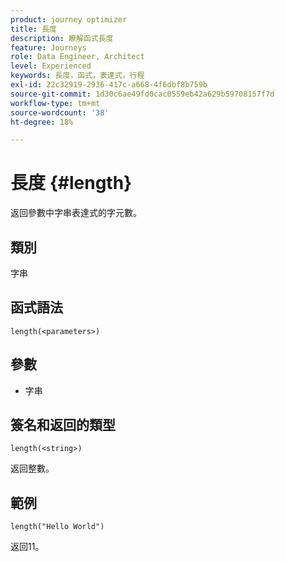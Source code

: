 ```yaml
---
product: journey optimizer
title: 長度
description: 瞭解函式長度
feature: Journeys
role: Data Engineer, Architect
level: Experienced
keywords: 長度，函式，表達式，行程
exl-id: 22c32919-2936-417c-a668-4f6dbf8b759b
source-git-commit: 1d30c6ae49fd0cac0559eb42a629b59708157f7d
workflow-type: tm+mt
source-wordcount: '38'
ht-degree: 18%

---
```


# 長度 {#length}

返回參數中字串表達式的字元數。

## 類別

字串

## 函式語法

`length(<parameters>)`

## 參數

* 字串

## 簽名和返回的類型

`length(<string>)`

返回整數。

## 範例

`length("Hello World")`

返回11。
